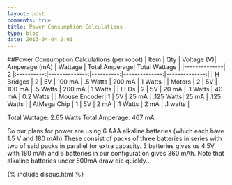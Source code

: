 ```yaml
---
layout: post
comments: true
title: Power Consumption Calculations 
type: blog
date: 2013-04-04 2:01
---
```



##Power Consumption Calculations (per robot)
| Item         | Qty | Voltage (V)| Amperage (mA) | Wattage   | Total Amperage| Total Wattage |
|--------------| 2   |:----------:|--------------:|----------:|--------------:|--------------:| 
| H Bridges    | 2   | 5V         | 100 mA        | .5 Watts  |  200 mA       | 1 Watts       | 
| Motors       | 2   | 5V         | 100 mA        | .5 Watts  |  200 mA       | 1 Watts       |
| LEDs         | 2   | 5V         | 20 mA         | .1 Watts  |  40 mA        | 0.2 Watts     |
| Mouse Encoder| 1   | 5V         | 25 mA         | .125 Watts|  25 mA        | .125 Watts    |
| AtMega Chip  | 1   | 5V         | 2 mA          | .1 Watts  |  2 mA         | .1 watts      |

Total Wattage: 2.65 Watts
Total Amperage: 467 mA

So our plans for power are using 6 AAA alkaline batteries (which each have 1.5 V and 180 mAh)
These consist of packs of three batteries in series with two of said packs in parallel for extra capacity.
3 batteries gives us 4.5V with 180 mAh and 6 batteries in our configuration gives 360 mAh.
Note that alkaline batteries under 500mA draw die quickly...

{% include disqus.html %}



